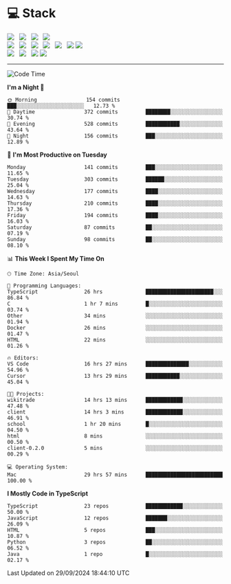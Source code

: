 <h1>💻 Stack</h1>
<div>
 <!-- badge : https://shields.io/ -->
 <!-- icon : https://simpleicons.org/?q=Get -->
 <img src="https://img.shields.io/badge/HTML5-e74c3c?style=flat-square&logo=HTML5&logoColor=white"/> &nbsp 
 <img src="https://img.shields.io/badge/CSS3-0A84FF?style=flat-square&logo=CSS3&logoColor=white"/> &nbsp 
 <img src="https://img.shields.io/badge/JavaScript-FFCD11?style=flat-square&logo=JavaScript&logoColor=white"/> &nbsp 
 <img src="https://img.shields.io/badge/TypeScript-3075C0?style=flat-square&logo=TypeScript&logoColor=white"/>
 <br/>
 <img src="https://img.shields.io/badge/Next-000000?style=flat-square&logo=nextdotjs&logoColor=white"/> &nbsp 
 <img src="https://img.shields.io/badge/React-00BCF6?style=flat-square&logo=React&logoColor=white"/> &nbsp 
 <img src="https://img.shields.io/badge/Redux-764ABC?style=flat-square&logo=Redux&logoColor=white"/> &nbsp
 <img src="https://img.shields.io/badge/Recoil-3578E5?style=flat-square&logo=recoil&logoColor=white"/> &nbsp
 <img src="https://img.shields.io/badge/React-Query-FF4154?style=flat-square&logo=reactquery&logoColor=white"/> &nbsp 
 <img src="https://img.shields.io/badge/styled%2Dcomponents-DB7093?style=flat-square&logo=styled%2Dcomponents&logoColor=white"/>
 <img src="https://img.shields.io/badge/CSS Modules-000000?style=flat-square&logo=CSS Modules&logoColor=white"/> &nbsp 
 <br/>
 <img src="https://img.shields.io/badge/Node-339933?style=flat-square&logo=Node.js&logoColor=white"/> &nbsp 
 <img src="https://img.shields.io/badge/Express-000000?style=flat-square&logo=Express&logoColor=white"/> &nbsp 
 <img src="https://img.shields.io/badge/MongoDB-47A248?style=flat-square&logo=MongoDB&logoColor=white"/>
 <img src="https://img.shields.io/badge/MariaDB-003545?style=flat-square&logo=mariadb&logoColor=white"/>
</div>

<hr>

<!--START_SECTION:waka-->
![Code Time](http://img.shields.io/badge/Code%20Time-1%2C364%20hrs%2055%20mins-blue)

**I'm a Night 🦉** 

```text
🌞 Morning                154 commits         ███░░░░░░░░░░░░░░░░░░░░░░   12.73 % 
🌆 Daytime                372 commits         ████████░░░░░░░░░░░░░░░░░   30.74 % 
🌃 Evening                528 commits         ███████████░░░░░░░░░░░░░░   43.64 % 
🌙 Night                  156 commits         ███░░░░░░░░░░░░░░░░░░░░░░   12.89 % 
```
📅 **I'm Most Productive on Tuesday** 

```text
Monday                   141 commits         ███░░░░░░░░░░░░░░░░░░░░░░   11.65 % 
Tuesday                  303 commits         ██████░░░░░░░░░░░░░░░░░░░   25.04 % 
Wednesday                177 commits         ████░░░░░░░░░░░░░░░░░░░░░   14.63 % 
Thursday                 210 commits         ████░░░░░░░░░░░░░░░░░░░░░   17.36 % 
Friday                   194 commits         ████░░░░░░░░░░░░░░░░░░░░░   16.03 % 
Saturday                 87 commits          ██░░░░░░░░░░░░░░░░░░░░░░░   07.19 % 
Sunday                   98 commits          ██░░░░░░░░░░░░░░░░░░░░░░░   08.10 % 
```


📊 **This Week I Spent My Time On** 

```text
🕑︎ Time Zone: Asia/Seoul

💬 Programming Languages: 
TypeScript               26 hrs              ██████████████████████░░░   86.84 % 
C                        1 hr 7 mins         █░░░░░░░░░░░░░░░░░░░░░░░░   03.74 % 
Other                    34 mins             ░░░░░░░░░░░░░░░░░░░░░░░░░   01.94 % 
Docker                   26 mins             ░░░░░░░░░░░░░░░░░░░░░░░░░   01.47 % 
HTML                     22 mins             ░░░░░░░░░░░░░░░░░░░░░░░░░   01.26 % 

🔥 Editors: 
VS Code                  16 hrs 27 mins      ██████████████░░░░░░░░░░░   54.96 % 
Cursor                   13 hrs 29 mins      ███████████░░░░░░░░░░░░░░   45.04 % 

🐱‍💻 Projects: 
wikitrade                14 hrs 13 mins      ████████████░░░░░░░░░░░░░   47.48 % 
client                   14 hrs 3 mins       ████████████░░░░░░░░░░░░░   46.91 % 
school                   1 hr 20 mins        █░░░░░░░░░░░░░░░░░░░░░░░░   04.50 % 
html                     8 mins              ░░░░░░░░░░░░░░░░░░░░░░░░░   00.50 % 
client-0.2.0             5 mins              ░░░░░░░░░░░░░░░░░░░░░░░░░   00.29 % 

💻 Operating System: 
Mac                      29 hrs 57 mins      █████████████████████████   100.00 % 
```

**I Mostly Code in TypeScript** 

```text
TypeScript               23 repos            ████████████░░░░░░░░░░░░░   50.00 % 
JavaScript               12 repos            ███████░░░░░░░░░░░░░░░░░░   26.09 % 
HTML                     5 repos             ███░░░░░░░░░░░░░░░░░░░░░░   10.87 % 
Python                   3 repos             ██░░░░░░░░░░░░░░░░░░░░░░░   06.52 % 
Java                     1 repo              █░░░░░░░░░░░░░░░░░░░░░░░░   02.17 % 
```




 Last Updated on 29/09/2024 18:44:10 UTC
<!--END_SECTION:waka-->
